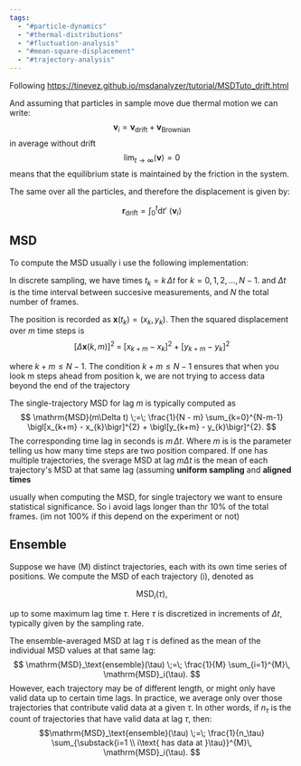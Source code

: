 ```yaml
---
tags:
  - "#particle-dynamics"
  - "#thermal-distributions"
  - "#fluctuation-analysis"
  - "#mean-square-displacement"
  - "#trajectory-analysis"
---
```

Following https://tinevez.github.io/msdanalyzer/tutorial/MSDTuto_drift.html

And assuming that particles in sample move due thermal motion
 we can write:
$$ \mathbf{v}_i = \mathbf{v}_{\mathrm{drift}}+\mathbf{v}_{\mathrm{Brownian}}$$
 in average without drift  
$$\lim_{t\to\infty}\langle \mathbf{v}\rangle=0$$
means that the equilibrium state is maintained by the friction in the system.

The same over all the particles, and therefore the displacement is given by:

$$\mathbf{r}_{\mathrm{drift}}=\int_{0}^{t} \mathrm{d}t'\  \langle \mathbf{v}_i \rangle$$

## MSD

To compute the MSD usually i use the following implementation:

In discrete sampling,  we have times $t_k = k \,\Delta t$ for $k=0,1,2,\ldots,N-1$.
and $\Delta t$ is the time interval between succesive  measurements, and $N$ the total number of frames. 


The position is recorded as $\mathbf{x}(t_k) = (x_k,\,y_k)$. Then the squared displacement over $m$ time steps is
$$
\bigl[\Delta \mathbf{x}(k,m)\bigr]^{2} \;=\;\bigl[x_{k+m} - x_{k}\bigr]^{2} + \bigl[y_{k+m} - y_{k}\bigr]^{2}$$

where $k+m \leq N-1$. The condition $k+m \leq N-1$ ensures that when you look m steps ahead from position k,  we are not trying to access data beyond the end of the trajectory


The single-trajectory MSD for lag $m$ is typically computed as
$$
\mathrm{MSD}(m\Delta t) \;=\; \frac{1}{N - m} \sum_{k=0}^{N-m-1} \bigl[x_{k+m} - x_{k}\bigr]^{2} + \bigl[y_{k+m} - y_{k}\bigr]^{2}.
$$
The corresponding time lag in seconds is $m \,\Delta t$. 
Where $m$ is is the parameter telling us how many time steps are two position compared.
If one has multiple trajectories, the  sverage MSD at lag $m\Delta t$ is the mean of each trajectory's MSD at that same lag (assuming **uniform sampling** and **aligned times**

usually when computing the MSD, for single trajectory we want to ensure statistical significance. 
So i avoid lags longer than thr 10% of the total frames. (im not 100% if this depend on the experiment or not)
## Ensemble

Suppose we have \(M\) distinct trajectories, each with its own time series of positions. We compute the MSD of each trajectory \(i\), denoted as

$$\mathrm{MSD}_i(\tau),$$

up to some maximum lag time $\tau$. Here $\tau$ is discretized in increments of $\Delta t$, typically given by the sampling rate.

The ensemble-averaged MSD at lag $\tau$ is defined as the  mean of the individual MSD values at that same lag:
$$
\mathrm{MSD}_\text{ensemble}(\tau) \;=\; \frac{1}{M} \sum_{i=1}^{M}\, \mathrm{MSD}_i(\tau).
$$
However, each trajectory may be of different length, or might only have valid data up to certain time lags.
In practice, we average only over those trajectories that contribute valid data at a given $\tau$. In other words, if $n_\tau$ is the count of trajectories that have valid data at lag $\tau$, then:
$$\mathrm{MSD}_\text{ensemble}(\tau) \;=\; \frac{1}{n_\tau} \sum_{\substack{i=1 \\ i\text{ has data at }\tau}}^{M}\, \mathrm{MSD}_i(\tau).
$$

